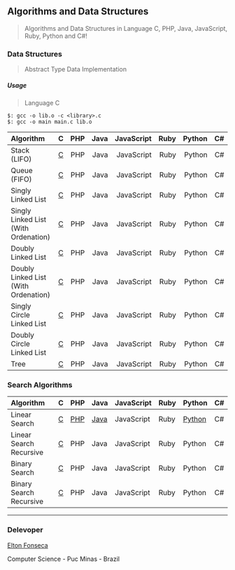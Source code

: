 ## Algorithms and Data Structures
> Algorithms and Data Structures in Language C, PHP, Java, JavaScript, Ruby, Python and C#!

### Data Structures
> Abstract Type Data Implementation

##### Usage

> Language C
```
$: gcc -o lib.o -c <library>.c
$: gcc -o main main.c lib.o
```

| Algorithm                           |  C  |  PHP  | Java | JavaScript | Ruby | Python |  C#  |
|:------------------------------------|:--- | -----:| ---: | ---------: | ---: | -----: | ---: |
| Stack (LIFO)                        | [C](/c/stack)  |  PHP  | Java | JavaScript | Ruby | Python |  C#  |
| Queue (FIFO)                        | [C](/c/queue)  |  PHP  | Java | JavaScript | Ruby | Python |  C#  |
| Singly Linked List                  | [C](/c/lse)  |  PHP  | Java | JavaScript | Ruby | Python |  C#  |
| Singly Linked List (With Ordenation)| [C](/c/lseo) |  PHP  | Java | JavaScript | Ruby | Python |  C#  |
| Doubly Linked List                  | [C](/c/lde)  |  PHP  | Java | JavaScript | Ruby | Python |  C#  |
| Doubly Linked List (With Ordenation)| [C](/c/ldeo) |  PHP  | Java | JavaScript | Ruby | Python |  C#  |
| Singly Circle Linked List           | [C](/c/cse)  |  PHP  | Java | JavaScript | Ruby | Python |  C#  |
| Doubly Circle Linked List           | [C](/c/cde)  |  PHP  | Java | JavaScript | Ruby | Python |  C#  |
| Tree                                | [C](/c/tree)  |  PHP  | Java | JavaScript | Ruby | Python |  C#  |

### Search Algorithms

| Algorithm               | C | PHP | Java | JavaScript | Ruby | Python | C# |
|:------------------------|:--|:----|:-----|:-----------|:-----|:-------|:---|
| Linear Search           | [C](/c/linearSearch.c) | [PHP](/php/linearSearch.php) | [Java](/java/linearSearch) | JavaScript | Ruby | [Python](/python/linearSearch.py) | C# |
| Linear Search Recursive | [C](/c/linearSearchRecursive.c) | PHP | Java | JavaScript | Ruby | Python | C# |
| Binary Search           | [C](/c/binarySearch.c) | PHP | Java | JavaScript | Ruby | Python | C# |
| Binary Search Recursive | [C](/c/binarySearchRecursive.c) | PHP | Java | JavaScript | Ruby | Python | C# |

***
### Delevoper 

[Elton Fonseca](https://www.facebook.com/elton.junior6)

Computer Science - Puc Minas - Brazil
